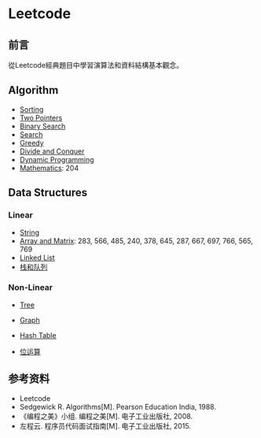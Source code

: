 # Leetcode

## 前言

從Leetcode經典題目中學習演算法和資料結構基本觀念。

## Algorithm

- [Sorting](Algorithm/Sorting.md)
- [Two Pointers](Algorithm/Two-Pointers.md)
- [Binary Search](Algorithm/Binary-Search.md)
- [Search](Algorithm/Search.md)
- [Greedy](Algorithm/Greedy.md)
- [Divide and Conquer](Algorithm.md)
- [Dynamic Programming](Algorithm/Dynamic-Progrmamming.md)
- [Mathematics](Algorithm/Mathematics.md): 204

## Data Structures

### Linear
- [String](Data_Structures/Linear/String.md)
- [Array and Matrix](Data_Structures/Linear/Array%20&%20Matrix.md): 283, 566, 485, 240, 378, 645, 287, 667, 697, 766, 565, 769 <!--%20為空白鍵的URL編碼，&的URL編碼為%26。-->
- [Linked List](Data_Structures/Linear/Linked_List.md)
- [栈和队列](Leetcode%20题解%20-%20栈和队列.md)

### Non-Linear
- [Tree](Data_Structures/Non-Linear/Tree.md)
- [Graph](Data_Structures/Non-Linear/Graph.md)

- [Hash Table](Data_Structures/Hash_Table.md)
- [位运算](Leetcode%20题解%20-%20位运算.md)

## 参考资料

- Leetcode
- Sedgewick R. Algorithms[M]. Pearson Education India, 1988.
- 《编程之美》小组. 编程之美[M]. 电子工业出版社, 2008.
- 左程云. 程序员代码面试指南[M]. 电子工业出版社, 2015.
